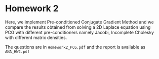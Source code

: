 # Homework 2
Here, we implement Pre-conditioned Conjugate Gradient Method and we compare the results obtained from solving a 2D Laplace equation using PCG with different pre-conditioners namely Jacobi, Incomplete Cholesky with different matrix densities. 

The questions are in `Homework2_PCG.pdf` and the report is available as `ANA_HW2.pdf`
